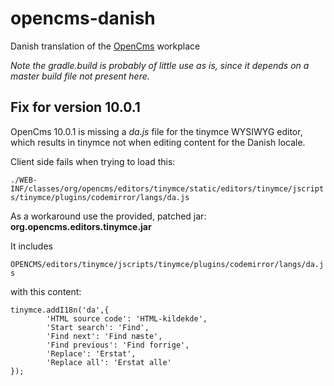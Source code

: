 # opencms-danish
Danish translation of the [OpenCms](http://www.opencms.org) workplace

*Note the gradle.build is probably of little use as is, since it depends on a master build file not present here.*

## Fix for version 10.0.1

OpenCms 10.0.1 is missing a *da.js* file for the tinymce WYSIWYG editor, which results in tinymce not when editing
content for the Danish locale.

Client side fails when trying to load this:

`./WEB-INF/classes/org/opencms/editors/tinymce/static/editors/tinymce/jscripts/tinymce/plugins/codemirror/langs/da.js`

As a workaround use the provided, patched jar: **org.opencms.editors.tinymce.jar**

It includes

`OPENCMS/editors/tinymce/jscripts/tinymce/plugins/codemirror/langs/da.js`

with this content:
```
tinymce.addI18n('da',{
        'HTML source code': 'HTML-kildekde',
        'Start search': 'Find',
        'Find next': 'Find næste',
        'Find previous': 'Find forrige',
        'Replace': 'Erstat',
        'Replace all': 'Erstat alle'
});
```